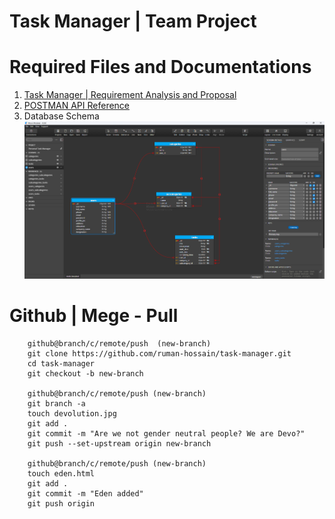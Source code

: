 # Task Manager |  Team Project
# Required Files and Documentations
1. [Task Manager | Requirement Analysis and Proposal](https://docs.google.com/document/d/1iGTzTguF8XP8uQ373rNotWh_ay3J_Nb7Z4fekVEkpgs/edit)
2. [POSTMAN API Reference](https://documenter.getpostman.com/view/12434516/2s93CPrsWq)
3. Database Schema
![Moon Modeler Schema for Task-Managert](https://github.com/Ruman-Hossain/task-manager/blob/master/Project%20Required%20Files/Moon-ModelerSchema.png)


# Github | Mege - Pull
```shell
    github@branch/c/remote/push  (new-branch)
    git clone https://github.com/ruman-hossain/task-manager.git
    cd task-manager
    git checkout -b new-branch

    github@branch/c/remote/push (new-branch)
    git branch -a
    touch devolution.jpg
    git add .
    git commit -m "Are we not gender neutral people? We are Devo?"
    git push --set-upstream origin new-branch

    github@branch/c/remote/push (new-branch)
    touch eden.html
    git add .
    git commit -m "Eden added"
    git push origin
```
